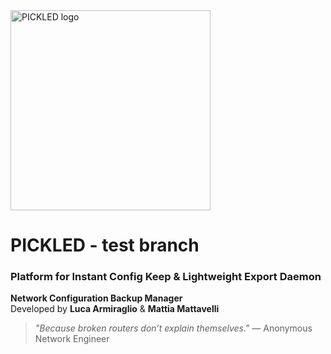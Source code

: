 <img src="https://raw.githubusercontent.com/AlastorApps/pickled/refs/heads/main/static/PICKLED_logo_github.png" alt="PICKLED logo" width="320" height="320">



# PICKLED - test branch
### Platform for Instant Config Keep & Lightweight Export Daemon
**Network Configuration Backup Manager**  
Developed by **Luca Armiraglio** & **Mattia Mattavelli**


>_"Because broken routers don’t explain themselves."_
>— Anonymous Network Engineer

